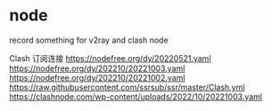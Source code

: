 # node
record something for v2ray and clash node


Clash 订阅连接
https://nodefree.org/dy/20220521.yaml
https://nodefree.org/dy/202210/20221003.yaml
https://nodefree.org/dy/202210/20221002.yaml
https://raw.githubusercontent.com/ssrsub/ssr/master/Clash.yml
https://clashnode.com/wp-content/uploads/2022/10/20221003.yaml
